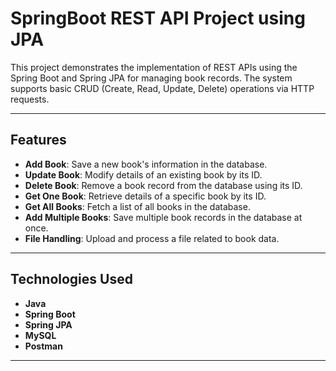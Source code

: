 # SpringBoot REST API Project using JPA

This project demonstrates the implementation of REST APIs using the Spring Boot and Spring JPA for managing book records. The system supports basic CRUD (Create, Read, Update, Delete) operations via HTTP requests.

---

## Features

- **Add Book**: Save a new book's information in the database.
- **Update Book**: Modify details of an existing book by its ID.
- **Delete Book**: Remove a book record from the database using its ID.
- **Get One Book**: Retrieve details of a specific book by its ID.
- **Get All Books**: Fetch a list of all books in the database.
- **Add Multiple Books**: Save multiple book records in the database at once.
- **File Handling**: Upload and process a file related to book data.
  
---

## Technologies Used

- **Java**
- **Spring Boot**
- **Spring JPA**
- **MySQL**
- **Postman**

---
